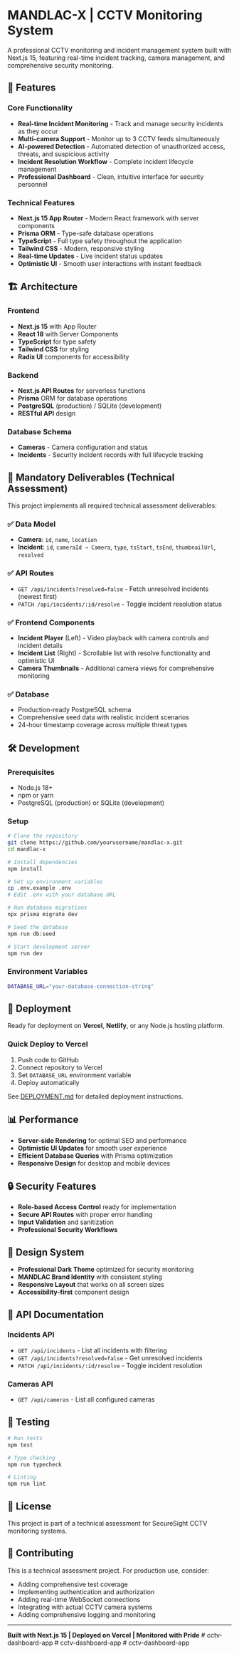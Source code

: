 # MANDLAC-X | CCTV Monitoring System

A professional CCTV monitoring and incident management system built with Next.js 15, featuring real-time incident tracking, camera management, and comprehensive security monitoring.

## 🚀 Features

### Core Functionality
- **Real-time Incident Monitoring** - Track and manage security incidents as they occur
- **Multi-camera Support** - Monitor up to 3 CCTV feeds simultaneously  
- **AI-powered Detection** - Automated detection of unauthorized access, threats, and suspicious activity
- **Incident Resolution Workflow** - Complete incident lifecycle management
- **Professional Dashboard** - Clean, intuitive interface for security personnel

### Technical Features
- **Next.js 15 App Router** - Modern React framework with server components
- **Prisma ORM** - Type-safe database operations
- **TypeScript** - Full type safety throughout the application
- **Tailwind CSS** - Modern, responsive styling
- **Real-time Updates** - Live incident status updates
- **Optimistic UI** - Smooth user interactions with instant feedback

## 🏗️ Architecture

### Frontend
- **Next.js 15** with App Router
- **React 18** with Server Components
- **TypeScript** for type safety
- **Tailwind CSS** for styling
- **Radix UI** components for accessibility

### Backend
- **Next.js API Routes** for serverless functions
- **Prisma** ORM for database operations
- **PostgreSQL** (production) / SQLite (development)
- **RESTful API** design

### Database Schema
- **Cameras** - Camera configuration and status
- **Incidents** - Security incident records with full lifecycle tracking

## 🎯 Mandatory Deliverables (Technical Assessment)

This project implements all required technical assessment deliverables:

### ✅ Data Model
- **Camera**: `id`, `name`, `location`
- **Incident**: `id`, `cameraId → Camera`, `type`, `tsStart`, `tsEnd`, `thumbnailUrl`, `resolved`

### ✅ API Routes
- `GET /api/incidents?resolved=false` - Fetch unresolved incidents (newest first)
- `PATCH /api/incidents/:id/resolve` - Toggle incident resolution status

### ✅ Frontend Components
- **Incident Player** (Left) - Video playback with camera controls and incident details
- **Incident List** (Right) - Scrollable list with resolve functionality and optimistic UI
- **Camera Thumbnails** - Additional camera views for comprehensive monitoring

### ✅ Database
- Production-ready PostgreSQL schema
- Comprehensive seed data with realistic incident scenarios
- 24-hour timestamp coverage across multiple threat types

## 🛠️ Development

### Prerequisites
- Node.js 18+ 
- npm or yarn
- PostgreSQL (production) or SQLite (development)

### Setup
```bash
# Clone the repository
git clone https://github.com/yourusername/mandlac-x.git
cd mandlac-x

# Install dependencies
npm install

# Set up environment variables
cp .env.example .env
# Edit .env with your database URL

# Run database migrations
npx prisma migrate dev

# Seed the database
npm run db:seed

# Start development server
npm run dev
```

### Environment Variables
```bash
DATABASE_URL="your-database-connection-string"
```

## 🚀 Deployment

Ready for deployment on **Vercel**, **Netlify**, or any Node.js hosting platform.

### Quick Deploy to Vercel
1. Push code to GitHub
2. Connect repository to Vercel
3. Set `DATABASE_URL` environment variable
4. Deploy automatically

See [DEPLOYMENT.md](./DEPLOYMENT.md) for detailed deployment instructions.

## 📊 Performance

- **Server-side Rendering** for optimal SEO and performance
- **Optimistic UI Updates** for smooth user experience
- **Efficient Database Queries** with Prisma optimization
- **Responsive Design** for desktop and mobile devices

## 🔒 Security Features

- **Role-based Access Control** ready for implementation
- **Secure API Routes** with proper error handling
- **Input Validation** and sanitization
- **Professional Security Workflows**

## 🎨 Design System

- **Professional Dark Theme** optimized for security monitoring
- **MANDLAC Brand Identity** with consistent styling
- **Responsive Layout** that works on all screen sizes
- **Accessibility-first** component design

## 📖 API Documentation

### Incidents API
- `GET /api/incidents` - List all incidents with filtering
- `GET /api/incidents?resolved=false` - Get unresolved incidents  
- `PATCH /api/incidents/:id/resolve` - Toggle incident resolution

### Cameras API
- `GET /api/cameras` - List all configured cameras

## 🧪 Testing

```bash
# Run tests
npm test

# Type checking
npm run typecheck

# Linting
npm run lint
```

## 📝 License

This project is part of a technical assessment for SecureSight CCTV monitoring systems.

## 🤝 Contributing

This is a technical assessment project. For production use, consider:
- Adding comprehensive test coverage
- Implementing authentication and authorization
- Adding real-time WebSocket connections
- Integrating with actual CCTV camera systems
- Adding comprehensive logging and monitoring

---

**Built with Next.js 15 | Deployed on Vercel | Monitored with Pride**
#   c c t v - d a s h b o a r d - a p p  
 #   c c t v - d a s h b o a r d - a p p  
 #   c c t v - d a s h b o a r d - a p p  
 